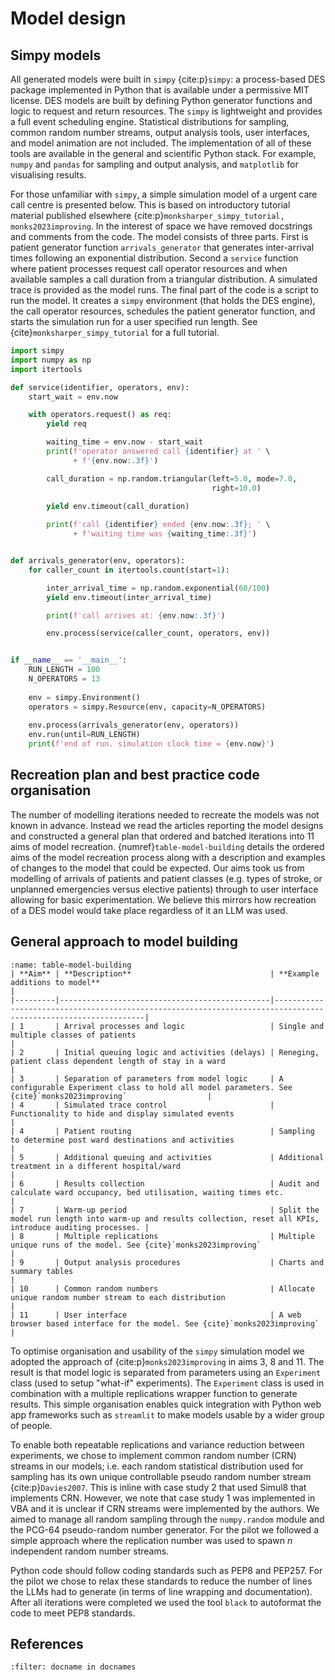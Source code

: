 # Model design

## Simpy models

All generated models were built in `simpy` {cite:p}`simpy`: a process-based DES package implemented in Python that is available under a permissive MIT license. DES models are built by defining Python generator functions and logic to request and return resources. The `simpy` is lightweight and provides a full event scheduling engine. Statistical distributions for sampling, common random number streams, output analysis tools, user interfaces, and model animation are not included. The implementation of all of these tools are available in the general and scientific Python stack. For example, `numpy` and `pandas` for sampling and output analysis, and `matplotlib` for visualising results.

For those unfamiliar with `simpy`, a simple simulation model of a urgent care call centre is presented below. This is based on introductory tutorial material published elsewhere {cite:p}`monksharper_simpy_tutorial, monks2023improving`. In the interest of space we have removed docstrings and comments from the code.  The model consists of three parts. First is patient generator function `arrivals_generator` that generates inter-arrival times following an exponential distribution. Second a `service` function where patient processes request call operator resources and when available samples a call duration from a triangular distribution.  A simulated trace is provided as the model runs.  The final part of the code is a script to run the model. It creates a `simpy` environment (that holds the DES engine), the call operator resources, schedules the patient generator function, and starts the simulation run for a user specified run length. See {cite}`monksharper_simpy_tutorial` for a full tutorial.

```python
import simpy
import numpy as np
import itertools

def service(identifier, operators, env):
    start_wait = env.now

    with operators.request() as req:
        yield req

        waiting_time = env.now - start_wait
        print(f'operator answered call {identifier} at ' \
              + f'{env.now:.3f}')

        call_duration = np.random.triangular(left=5.0, mode=7.0,
                                             right=10.0)
        
        yield env.timeout(call_duration)

        print(f'call {identifier} ended {env.now:.3f}; ' \
              + f'waiting time was {waiting_time:.3f}')


def arrivals_generator(env, operators):
    for caller_count in itertools.count(start=1):

        inter_arrival_time = np.random.exponential(60/100)
        yield env.timeout(inter_arrival_time)

        print(f'call arrives at: {env.now:.3f}')

        env.process(service(caller_count, operators, env))


if __name__ == '__main__':
    RUN_LENGTH = 100
    N_OPERATORS = 13
    
    env = simpy.Environment()
    operators = simpy.Resource(env, capacity=N_OPERATORS)
    
    env.process(arrivals_generator(env, operators))
    env.run(until=RUN_LENGTH)
    print(f'end of run. simulation clock time = {env.now}')
```


## Recreation plan and best practice code organisation

The number of modelling iterations needed to recreate the models was not known in advance. Instead we read the articles reporting the model designs and constructed a general plan that ordered and batched iterations into 11 aims of model recreation. {numref}`table-model-building` details the ordered aims of the model recreation process along with a description and examples of changes to the model that could be expected.  Our aims took us from modelling of arrivals of patients and patient classes (e.g. types of stroke, or unplanned emergencies versus elective patients) through to user interface allowing for basic experimentation.  We believe this mirrors how recreation of a DES model would take place regardless of it an LLM was used. 

## General approach to model building


```{table} Ordered aims of the model recreation process
:name: table-model-building
| **Aim** | **Description**                               | **Example additions to model**                                                                                |
|---------|-----------------------------------------------|---------------------------------------------------------------------------------------------------------------|
| 1       | Arrival processes and logic                   | Single and multiple classes of patients                                                                       |
| 2       | Initial queuing logic and activities (delays) | Reneging, patient class dependent length of stay in a ward                                                    |
| 3       | Separation of parameters from model logic     | A configurable Experiment class to hold all model parameters. See {cite}`monks2023improving`                  |
| 4       | Simulated trace control                       | Functionality to hide and display simulated events                                                            |
| 4       | Patient routing                               | Sampling to determine post ward destinations and activities                                                   |
| 5       | Additional queuing and activities             | Additional treatment in a different hospital/ward                                                             |
| 6       | Results collection                            | Audit and calculate ward occupancy, bed utilisation, waiting times etc.                                       |
| 7       | Warm-up period                                | Split the model run length into warm-up and results collection, reset all KPIs, introduce auditing processes. |
| 8       | Multiple replications                         | Multiple unique runs of the model. See {cite}`monks2023improving`                                             |
| 9       | Output analysis procedures                    | Charts and summary tables                                                                                     |
| 10      | Common random numbers                         | Allocate unique random number stream to each distribution                                                     |
| 11      | User interface                                | A web browser based interface for the model. See {cite}`monks2023improving`                                   |
```
To optimise organisation and usability of the `simpy` simulation model we adopted the approach of {cite:p}`monks2023improving` in aims 3, 8 and 11.  The result is that model logic is separated from parameters using an `Experiment` class (used to setup "what-if" experiments).  The `Experiment` class is used in combination with a multiple replications wrapper function to generate results.  This simple organisation enables quick integration with Python web app frameworks such as `streamlit` to make models usable by a wider group of people.

To enable both repeatable replications and variance reduction between experiments, we chose to implement common random number (CRN) streams in our models; i.e. each random statistical distribution used for sampling has its own unique controllable pseudo random number stream {cite:p}`Davies2007`.  This is inline with case study 2 that used Simul8 that implements CRN. However, we note that case study 1 was implemented in VBA and it is unclear if CRN streams were implemented by the authors. We aimed to manage all random sampling through the `numpy.random` module and the PCG-64 pseudo-random number generator. For the pilot we followed a simple approach where the replication number was used to spawn $n$ independent random number streams.

Python code should follow coding standards such as PEP8 and PEP257.  For the pilot we chose to relax these standards to reduce the number of lines the LLMs had to generate (in terms of line wrapping and documentation). After all iterations were completed we used the tool `black` to autoformat the code to meet PEP8 standards.


## References

```{bibliography}
:filter: docname in docnames